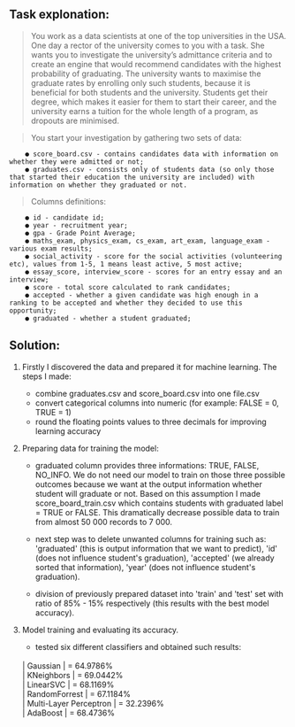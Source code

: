 ## <b> Task explonation:</b>

> You work as a data scientists at one of the top universities in the USA. One day a rector of the university comes to you with a task. She wants you to investigate the university’s admittance criteria and to create an engine that would recommend candidates with the highest probability of graduating. The university wants to maximise the graduate rates by enrolling only such students, because it is beneficial for both students and the university. Students get their degree, which makes it easier for them to start their career, and the university earns a tuition for the whole length of a program, as dropouts are minimised.

>You start your investigation by gathering two sets of data:

		● score_board.csv - contains candidates data with information on whether they were admitted or not;
		● graduates.csv - consists only of students data (so only those that started their education the university are included) with information on whether they graduated or not.
>Columns definitions:
	
		● id - candidate id;
		● year - recruitment year;
		● gpa - Grade Point Average;
		● maths_exam, physics_exam, cs_exam, art_exam, language_exam - various exam results;
		● social_activity - score for the social activities (volunteering etc), values from 1-5, 1 means least active, 5 most active;
		● essay_score, interview_score - scores for an entry essay and an interview;
		● score - total score calculated to rank candidates;
		● accepted - whether a given candidate was high enough in a ranking to be accepted and whether they decided to use this opportunity;
		● graduated - whether a student graduated;

## <b> Solution: </b>

 1. Firstly I discovered the data and prepared it for machine learning. The steps I made:

	 - combine graduates.csv and score_board.csv into one file.csv
	 - convert categorical columns into numeric (for example: FALSE = 0, TRUE = 1)
	 - round the floating points values to three decimals for improving learning accuracy

2. Preparing data for training the model:

	 - graduated column provides three informations: TRUE, FALSE, NO_INFO. We do not need our model to train on those three possible outcomes because we want at the output information whether student will graduate or not. Based on this assumption I made score_board_train.csv which contains students with graduated label = TRUE or FALSE. This dramatically decrease possible data to train from almost 50 000 records to 7 000. 
 
	 - next step was to delete unwanted columns for training such as: 
 'graduated' (this is output information that we want to predict), 
 'id' (does not influence student's graduation), 
 'accepted' (we already sorted that information), 
 'year' (does not influence student's graduation).
 
	 - division of previously prepared dataset into 'train' and 'test' set with ratio of 85% - 15% respectively (this results with the best model accuracy).
 3. Model training and evaluating its accuracy.
	 - tested six different classifiers and obtained such results:
	 <br>
	 | Gaussian   |  = 64.9786% 
	 <br>
	 | KNeighbors | = 69.0442%
	 <br>
	 | LinearSVC | = 68.1169%
	 <br>
	 | RandomForrest | = 67.1184%
	 <br>
	 | Multi-Layer Perceptron | = 32.2396%
	 <br>
	 | AdaBoost | = 68.4736%



